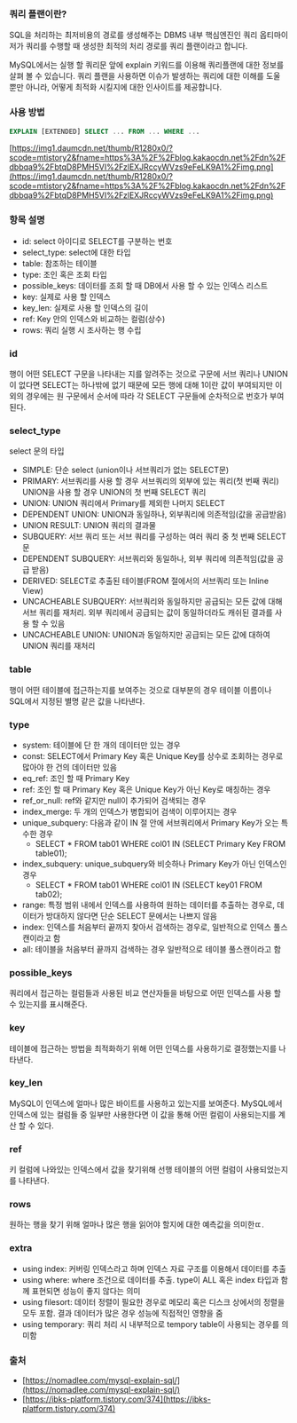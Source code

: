 ### 쿼리 플랜이란?

SQL을 처리하는 최저비용의 경로를 생성해주는 DBMS 내부 핵심엔진인 쿼리 옵티마이저가 쿼리를 수행할 때 생성한 최적의 처리 경로를 쿼리 플랜이라고 합니다.

MySQL에서는 실행 할 쿼리문 앞에 explain 키워드를 이용해 쿼리플랜에 대한 정보를 살펴 볼 수 있습니다. 쿼리 플랜을 사용하면 이슈가 발생하는 쿼리에 대한 이해를 도울 뿐만 아니라, 어떻게 최적화 시킬지에 대한 인사이트를 제공합니다.

### 사용 방법

```sql
EXPLAIN [EXTENDED] SELECT ... FROM ... WHERE ...
```

[https://img1.daumcdn.net/thumb/R1280x0/?scode=mtistory2&fname=https%3A%2F%2Fblog.kakaocdn.net%2Fdn%2Fdbbqa9%2FbtqD8PMH5VI%2FzlEXJRccyWVzs9eFeLK9A1%2Fimg.png](https://img1.daumcdn.net/thumb/R1280x0/?scode=mtistory2&fname=https%3A%2F%2Fblog.kakaocdn.net%2Fdn%2Fdbbqa9%2FbtqD8PMH5VI%2FzlEXJRccyWVzs9eFeLK9A1%2Fimg.png)

### 항목 설명

- id: select 아이디로 SELECT를 구분하는 번호
- select_type: select에 대한 타입
- table: 참조하는 테이블
- type: 조인 혹은 조회 타입
- possible_keys: 데이터를 조회 할 때 DB에서 사용 할 수 있는 인덱스 리스트
- key: 실제로 사용 할 인덱스
- key_len: 실제로 사용 할 인덱스의 길이
- ref: Key 안의 인덱스와 비교하는 컬럼(상수)
- rows: 쿼리 실행 시 조사하는 행 수립

### id

행이 어떤 SELECT 구문을 나타내는 지를 알려주는 것으로 구문에 서브 쿼리나 UNION이 없다면 SELECT는 하나밖에 없기 때문에 모든 행에 대해 1이란 값이 부여되지만 이외의 경우에는 원 구문에서 순서에 따라 각 SELECT 구문들에 순차적으로 번호가 부여된다.

### select_type

select 문의 타입

- SIMPLE: 단순 select (union이나 서브쿼리가 없는 SELECT문)
- PRIMARY: 서브쿼리를 사용 할 경우 서브쿼리의 외부에 있는 쿼리(첫 번째 쿼리) UNION을 사용 할 경우 UNION의 첫 번째 SELECT 쿼리
- UNION: UNION 쿼리에서 Primary를 제외한 나머지 SELECT
- DEPENDENT UNION: UNION과 동일하나, 외부쿼리에 의존적임(값을 공급받음)
- UNION RESULT: UNION 쿼리의 결과물
- SUBQUERY: 서브 쿼리 또는 서브 쿼리를 구성하는 여러 쿼리 중 첫 번째 SELECT문
- DEPENDENT SUBQUERY: 서브쿼리와 동일하나, 외부 쿼리에 의존적임(값을 공급 받음)
- DERIVED: SELECT로 추출된 테이블(FROM 절에서의 서브쿼리 또는 Inline View)
- UNCACHEABLE SUBQUERY: 서브쿼리와 동일하지만 공급되는 모든 값에 대해 서브 쿼리를 재처리. 외부 쿼리에서 공급되는 값이 동일하더라도 캐쉬된 결과를 사용 할 수 있음
- UNCACHEABLE UNION: UNION과 동일하지만 공급되는 모든 값에 대하여 UNION 쿼리를 재처리

### table

행이 어떤 테이블에 접근하는지를 보여주는 것으로 대부분의 경우 테이블 이름이나 SQL에서 지정된 별명 같은 값을 나타낸다.

### type

- system: 테이블에 단 한 개의 데이터만 있는 경우
- const: SELECT에서 Primary Key 혹은 Unique Key를 상수로 조회하는 경우로 많아야 한 건의 데이터만 있음
- eq_ref: 조인 할 때 Primary Key
- ref: 조인 할 때 Primary Key 혹은 Unique Key가 아닌 Key로 매칭하는 경우
- ref_or_null: ref와 같지만 null이 추가되어 검색되는 경우
- index_merge: 두 개의 인덱스가 병합되어 검색이 이루어지는 경우
- unique_subquery: 다음과 같이 IN 절 안에 서브쿼리에서 Primary Key가 오는 특수한 경우
    - SELECT * FROM tab01 WHERE col01 IN (SELECT Primary Key FROM table01);
- index_subquery: unique_subquery와 비슷하나 Primary Key가 아닌 인덱스인 경우
    - SELECT * FROM tab01 WHERE col01 IN (SELECT key01 FROM tab02);
- range: 특정 범위 내에서 인덱스를 사용하여 원하는 데이터를 추출하는 경우로, 데이터가 방대하지 않다면 단순 SELECT 문에서는 나쁘지 않음
- index: 인덱스를 처음부터 끝까지 찾아서 검색하는 경우로, 일반적으로 인덱스 풀스캔이라고 함
- all: 테이블을 처음부터 끝까지 검색하는 경우 일반적으로 테이블 풀스캔이라고 함

### possible_keys

쿼리에서 접근하는 컬럼들과 사용된 비교 연산자들을 바탕으로 어떤 인덱스를 사용 할 수 있는지를 표시해준다.

### key

테이블에 접근하는 방법을 최적화하기 위해 어떤 인덱스를 사용하기로 결정했는지를 나타낸다.

### key_len

MySQL이 인덱스에 얼마나 많은 바이트를 사용하고 있는지를 보여준다. MySQL에서 인덱스에 있는 컬럼들 중 일부만 사용한다면 이 값을 통해 어떤 컬럼이 사용되는지를 계산 할 수 있다.

### ref

키 컬럼에 나와있는 인덱스에서 값을 찾기위해 선행 테이블의 어떤 컬럼이 사용되었는지를 나타낸다.

### rows

원하는 행을 찾기 위해 얼마나 많은 행을 읽어야 할지에 대한 예측값을 의미한ㄸ.

### extra

- using index: 커버링 인덱스라고 하며 인덱스 자료 구조를 이용해서 데이터를 추출
- using where: where 조건으로 데이터를 추출. type이 ALL 혹은 index 타입과 함께 표현되면 성능이 좋지 않다는 의미
- using filesort: 데이터 정렬이 필요한 경우로 메모리 혹은 디스크 상에서의 정렬을 모두 포함. 결과 데이터가 많은 경우 성능에 직접적인 영향을 줌
- using temporary: 쿼리 처리 시 내부적으로 tempory table이 사용되는 경우를 의미함

### 출처

- [https://nomadlee.com/mysql-explain-sql/](https://nomadlee.com/mysql-explain-sql/)
- [https://ibks-platform.tistory.com/374](https://ibks-platform.tistory.com/374)